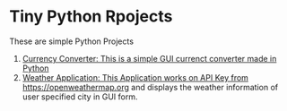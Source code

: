 # Tiny Python Rpojects
These are simple Python Projects 

1. <a href="https://github.com/adityakumaar/Tiny-Python-Projects/blob/master/currencyConverterGUI.py"> 
   Currency Converter: This is a simple GUI currenct converter made in Python </a>
   <br>
2. <a href=""> Weather Application: This Application works on API Key from https://openweathermap.org 
   and displays the weather information of user specified city in GUI form.</a>
   <br>
